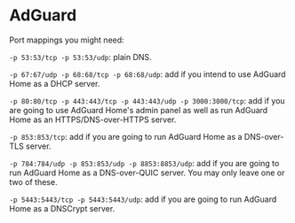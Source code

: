 # AdGuard

Port mappings you might need:

`-p 53:53/tcp -p 53:53/udp`: plain DNS.

`-p 67:67/udp -p 68:68/tcp -p 68:68/udp`: add if you intend to use AdGuard Home as a DHCP server.

`-p 80:80/tcp -p 443:443/tcp -p 443:443/udp -p 3000:3000/tcp`: add if you are going to use AdGuard Home's admin panel as
well as run AdGuard Home as an HTTPS/DNS-over-HTTPS server.

`-p 853:853/tcp`: add if you are going to run AdGuard Home as a DNS-over-TLS server.

`-p 784:784/udp -p 853:853/udp -p 8853:8853/udp`: add if you are going to run AdGuard Home as a DNS-over-QUIC server.
You may only leave one or two of these.

`-p 5443:5443/tcp -p 5443:5443/udp`: add if you are going to run AdGuard Home as a DNSCrypt server.
